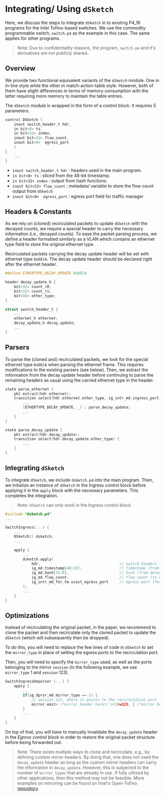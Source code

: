 # Integrating/ Using `dSketch`

Here, we discuss the steps to integrate `dSketch` in to existing P4_16 programs for the Intel Tofino-based switches.
We use the commodity programmable switch, `switch.p4` as the example in this case. The same applies for other programs.

> Note: Due to confidentiality reasons, the program, `switch.p4` and it's derivatives are not publicly shared..

## Overview
We provide two functional equivalent variants of the `dSketch` module. One in in-line style while the other in match-action-table style. However, both of them have slight differences in terms of memory consumption with the latter requiring more memory to maintain the table entries.

The `dSketch` module is wrapped in the form of a control block. It requires 5 parameters.
```c
control DSketch (
    inout switch_header_t hdr,
    in bit<8> ts,
    in bit<32> index,
    inout bit<32> flow_count,
    inout bit<9>  egress_port
    ) 
{
    ...  
}
```

- `inout switch_header_t hdr` : headers used in the main program.
- `in bit<8> ts` : sliced from the 48-bit timestamp.
- `in bit<32> index` : output from hash functions.
- `inout bit<32> flow_count` : metadata/ variable to store the flow count output from `dSketch`
- `inout bit<9>  egress_port` : egress port field for traffic manager

## Headers & Constants
As we rely on (cloned) recirculated packets to update `dSketch` with the decayed counts, we require a special header to carry the necessary information (i.e., decayed counts). To ease the packet parsing process, we define a header formatted similarly as a VLAN which contains an ethernet type field to store the original ethernet type. 

Recirculated packets carrying the decay update header will be set with ethernet type `0xDECA`.
The decay update header should be declared right after the ethernet header.

```c
#define ETHERTYPE_DECAY_UPDATE 0xDECA

header decay_update_h {
    bit<32> count_r0;
    bit<32> count_r1;
    bit<16> ether_type;
}

struct switch_header_t {
    ...
    ethernet_h ethernet;
    decay_update_h decay_update;
    ...
}
```

## Parsers
To parse the (cloned and) recirculated packets, we look for the special ethernet type `0xDECA` when parsing the ethernet frame. This requires modifications to the existing parsers (see below). Then, we extract  the information from the decay update header before continuing to parse the remaining headers as usual using the carried ethernet type in the header.

```c
state parse_ethernet {
    pkt.extract(hdr.ethernet);
    transition select(hdr.ethernet.ether_type, ig_intr_md.ingress_port) {
        ...
        (ETHERTYPE_DECAY_UPDATE, _) : parse_decay_update;
        ...
    }
}

state parse_decay_update {
    pkt.extract(hdr.decay_update);
    transition select(hdr.decay_update.ether_type) {
        ...
    }
}
```

## Integrating `dSketch`
To integrate `dSketch`, we include `dsketch.p4` into the main program. Then, we initialize an instance of `dSketch` in the Ingress control block before applying it in the `apply` block with the necessary parameters.
This completes the integration.

> Note: `dSketch` can only work in the Ingress control block.

```c
#include "dsketch.p4"
...

SwitchIngress(...) {
    ...
    DSketch() dsketch;
    ...

    apply {
        ...
        dsketch.apply(
            hdr,                                    // switch headers
            ig_md.timestamp[40:33],                 // timestamp (from metadata)
            ig_md.hash[31:0],                       // hash (from metadata)
            ig_md.flow_count,                       // flow count (to write to metadata)
            ig_intr_md_for_tm.ucast_egress_port     // egress port (for traffic manager)
        );
        ...
    }
} 

```

## Optimizations 
Instead of recirculating the original packet, in the paper, we recommend to clone the packet and then recirculate only the cloned packet to update the `dSketch` (which will subsequently then be dropped).

To do this, you will need to replace the few lines of code in `dSketch` to set the `mirror_type` in place of setting the egress ports to the recirculation port.

Then, you will need to specify the `mirror_type` used, as well as the ports belonging to the mirror `session` (in the following example, we use `mirror_type` 1 and `session` 123).
```c
SwitchIngressDeparser (...) {
    apply {
        ...
        if(ig_dprsr_md.mirror_type == 1) {
            // session 123, where it points to the recirculation port
            mirror.emit< /*mirror header here*/ >(10w123, { /*mirror header fields*/ });
        }
        ...
    }
}
```
On top of that, you will have to manually invalidate the `decay_update` header in the *Egress control block* in order to restore the original packet structure before being forwarded out.

> Note: There exists multiple ways to clone and recirculate, e.g., by defining custom mirror headers. 
By doing that, one does not need the `decay_update` header as long as the custom mirror headers can carry the information in `decay_update`. 
However, this is subjected to the number of `mirror_types` that are already in use. 
If fully utilized by other applications, then this method may not be feasible. 
More examples on mirroring can be found on Intel's Open-Tofino [repository](https://github.com/barefootnetworks/Open-Tofino).
